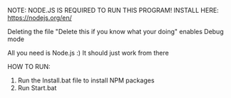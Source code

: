 NOTE: NODE.JS IS REQUIRED TO RUN THIS PROGRAM! INSTALL HERE: https://nodejs.org/en/

Deleting the file "Delete this if you know what your doing" enables Debug mode

All you need is Node.js :) It should just work from there

HOW TO RUN:

1. Run the Install.bat file to install NPM packages
2. Run Start.bat